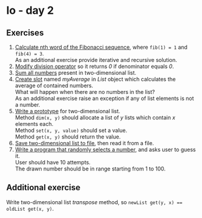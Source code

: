 # Io - day 2

## Exercises
1. [Calculate nth word of the Fibonacci sequence](./fibonacci.io), where ```fib(1) = 1``` and ```fib(4) = 3```.\
   As an additional exercise provide iterative and recursive solution.
2. [Modify division operator](./operator.io) so it returns *0* if denominator equals *0*.
3. [Sum all numbers](./sum.io) present in two-dimensional list.
4. [Create slot](./average.io) named *myAverage* in *List* object which calculates the average of contained numbers.\
   What will happen when there are no numbers in the list?\
   As an additional exercise raise an exception if any of list elements is not a number.
5. [Write a prototype](./) for two-dimensional list.\
   Method ```dim(x, y)``` should allocate a list of *y* lists which contain *x* elements each.\
   Method ```set(x, y, value)``` should set a value.\
   Method ```get(x, y)``` should return the value.
6. [Save two-dimensional list to file](./), then read it from a file.
7. [Write a program that randomly selects a number](./), and asks user to guess it.\
   User should have 10 attempts.\
   The drawn number should be in range starting from 1 to 100.

## Additional exercise
Write two-dimensional list *transpose* method, so ```newList get(y, x) == oldList get(x, y)```.